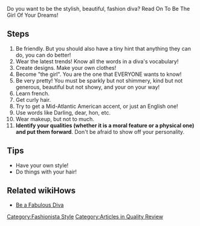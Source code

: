 Do you want to be the stylish, beautiful, fashion diva? Read On To Be
The Girl Of Your Dreams!

## Steps

1.  Be friendly. But you should also have a tiny hint that anything they
    can do, you can do better!
2.  Wear the latest trends! Know all the words in a diva's vocabulary!
3.  Create designs. Make your own clothes!
4.  Become "the girl". You are the one that EVERYONE wants to know!
5.  Be very pretty! You must be sparkly but not shimmery, kind but not
    generous, beautiful but not showy, and your on your way!
6.  Learn french.
7.  Get curly hair.
8.  Try to get a Mid-Atlantic American accent, or just an English one!
9.  Use words like Darling, dear, hon, etc.
10. Wear makeup, but not to much.
11. **Identify your qualities (whether it is a moral feature or a
    physical one) and put them forward**. Don't be afraid to show off
    your personality.

## Tips

-   Have your own style!
-   Do things with your hair!

## Related wikiHows

-   [Be a Fabulous Diva](Be_a_Fabulous_Diva "wikilink")

[Category:Fashionista Style](Category:Fashionista_Style "wikilink")
[Category:Articles in Quality
Review](Category:Articles_in_Quality_Review "wikilink")